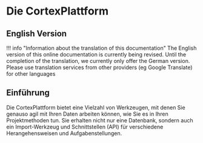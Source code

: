 Die CortexPlattform
===================

English Version
---------------

!!! info "Information about the translation of this documentation"
	The English version of this online documentation is currently being revised. Until the completion of the translation, we currently only offer the German version. Please use translation services from other providers (eg Google Translate) for other languages


Einführung
----------

Die CortexPlattform bietet eine Vielzahl von Werkzeugen, mit denen Sie genauso agil mit Ihren Daten arbeiten können, wie Sie es in Ihren Projektmethoden tun. Sie erhalten nicht nur eine Datenbank, sondern auch ein Import-Werkzeug und Schnittstellen (API) für verschiedene Herangehensweisen und Aufgabenstellungen.

